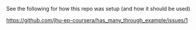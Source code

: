 See the following for how this repo was setup (and how it should be used)

https://github.com/jhu-ep-coursera/has_many_through_example/issues/1
